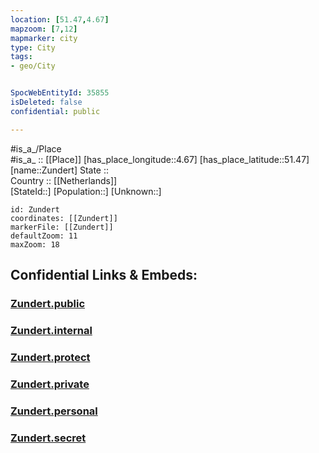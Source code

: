 ```yaml
---
location: [51.47,4.67] 
mapzoom: [7,12] 
mapmarker: city 
type: City
tags:
- geo/City


SpocWebEntityId: 35855
isDeleted: false
confidential: public

---
```

#is_a_/Place  
#is_a_ :: [[Place]] 
[has_place_longitude::4.67] 
[has_place_latitude::51.47] 
[name::Zundert] 
State ::  
Country :: [[Netherlands]]  
[StateId::] 
[Population::] 
[Unknown::] 


```leaflet
id: Zundert
coordinates: [[Zundert]] 
markerFile: [[Zundert]] 
defaultZoom: 11 
maxZoom: 18
```


## Confidential Links & Embeds: 

### [Zundert.public](/_public/\Earth\Continent\Europe\Europe~West\Netherlands\Provinces~Netherlands\Noord-Brabant\CityZundert.public.md) 

### [Zundert.internal](/_internal/\Earth\Continent\Europe\Europe~West\Netherlands\Provinces~Netherlands\Noord-Brabant\CityZundert.internal.md) 

### [Zundert.protect](/_protect/\Earth\Continent\Europe\Europe~West\Netherlands\Provinces~Netherlands\Noord-Brabant\CityZundert.protect.md) 

### [Zundert.private](/_private/\Earth\Continent\Europe\Europe~West\Netherlands\Provinces~Netherlands\Noord-Brabant\CityZundert.private.md) 

### [Zundert.personal](/_personal/\Earth\Continent\Europe\Europe~West\Netherlands\Provinces~Netherlands\Noord-Brabant\CityZundert.personal.md) 

### [Zundert.secret](/_secret/\Earth\Continent\Europe\Europe~West\Netherlands\Provinces~Netherlands\Noord-Brabant\CityZundert.secret.md)

